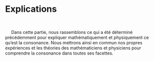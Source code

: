# Explications

<p>&nbsp;</p>
<p>&nbsp;&nbsp;&nbsp;&nbsp;
    Dans cette partie, nous rassemblons ce qui a &eacute;t&eacute; d&eacute;termin&eacute; pr&eacute;c&eacute;demment pour expliquer math&eacute;matiquement et physiquement ce qu&rsquo;est la consonance. Nous mettrons ainsi en commun nos propres exp&eacute;riences et les th&eacute;ories des math&eacute;maticiens et physiciens pour comprendre la consonance dans toutes ses facettes.
</p>